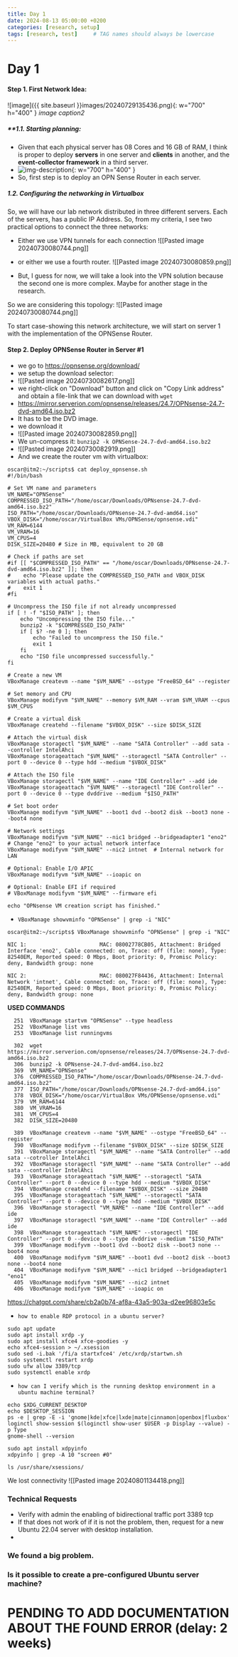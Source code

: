 ```yaml
---
title: Day 1
date: 2024-08-13 05:00:00 +0200
categories: [research, setup]
tags: [research, test]     # TAG names should always be lowercase
---
```


# Day 1


#### Step 1. First Network Idea:

![image]({{ site.baseurl }}images/20240729135436.png){: w="700" h="400" }
_image caption2_

##### **1.1. Starting planning:
- Given that each physical server has 08 Cores and 16 GB of RAM, I think is proper to deploy  **servers** in one server and **clients** in another, and the **event-collector framework** in a third server.
- ![img-description](20240729134531.png){: w="700" h="400" }
- So, first step is to deploy an OPN Sense Router in each server.

##### 1.2. Configuring the networking in Virtualbox

So, we will have our lab network distributed in three different servers.
Each of the servers, has a public IP Address.
So, from my criteria, I see two practical options to connect the three networks:
- Either we use VPN tunnels for each connection
![[Pasted image 20240730080744.png]]
- or either we use a fourth router. 
![[Pasted image 20240730080859.png]]

- But, I guess for now, we will take a look into the VPN solution because the second one is more complex. Maybe for another stage in the research.

So we are considering this topology:
![[Pasted image 20240730080744.png]]

To start case-showing this network architecture, we will start on server 1 with the implementation of the OPNSense Router.
#### Step 2. Deploy OPNSense Router in Server \#1

- we go to https://opnsense.org/download/
- we setup the download selector:
- ![[Pasted image 20240730082617.png]]
- we right-click on "Download" button and click on "Copy Link address" and obtain a file-link that we can download with `wget` 
- https://mirror.serverion.com/opnsense/releases/24.7/OPNsense-24.7-dvd-amd64.iso.bz2
- It has to be the DVD image.
- we download it
- ![[Pasted image 20240730082859.png]]
- We un-compress it: `bunzip2 -k OPNSense-24.7-dvd-amd64.iso.bz2`
- ![[Pasted image 20240730082919.png]]
- And we create the router vm with virtualbox:
```
oscar@itm2:~/scripts$ cat deploy_opnsense.sh 
#!/bin/bash

# Set VM name and parameters
VM_NAME="OPNSense"
COMPRESSED_ISO_PATH="/home/oscar/Downloads/OPNsense-24.7-dvd-amd64.iso.bz2"
ISO_PATH="/home/oscar/Downloads/OPNsense-24.7-dvd-amd64.iso"
VBOX_DISK="/home/oscar/VirtualBox VMs/OPNSense/opnsense.vdi"
VM_RAM=6144
VM_VRAM=16
VM_CPUS=4
DISK_SIZE=20480 # Size in MB, equivalent to 20 GB

# Check if paths are set
#if [[ "$COMPRESSED_ISO_PATH" == "/home/oscar/Downloads/OPNsense-24.7-dvd-amd64.iso.bz2" ]]; then
#    echo "Please update the COMPRESSED_ISO_PATH and VBOX_DISK variables with actual paths."
#    exit 1
#fi

# Uncompress the ISO file if not already uncompressed
if [ ! -f "$ISO_PATH" ]; then
    echo "Uncompressing the ISO file..."
    bunzip2 -k "$COMPRESSED_ISO_PATH"
    if [ $? -ne 0 ]; then
        echo "Failed to uncompress the ISO file."
        exit 1
    fi
    echo "ISO file uncompressed successfully."
fi

# Create a new VM
VBoxManage createvm --name "$VM_NAME" --ostype "FreeBSD_64" --register

# Set memory and CPU
VBoxManage modifyvm "$VM_NAME" --memory $VM_RAM --vram $VM_VRAM --cpus $VM_CPUS

# Create a virtual disk
VBoxManage createhd --filename "$VBOX_DISK" --size $DISK_SIZE

# Attach the virtual disk
VBoxManage storagectl "$VM_NAME" --name "SATA Controller" --add sata --controller IntelAhci
VBoxManage storageattach "$VM_NAME" --storagectl "SATA Controller" --port 0 --device 0 --type hdd --medium "$VBOX_DISK"

# Attach the ISO file
VBoxManage storagectl "$VM_NAME" --name "IDE Controller" --add ide
VBoxManage storageattach "$VM_NAME" --storagectl "IDE Controller" --port 0 --device 0 --type dvddrive --medium "$ISO_PATH"

# Set boot order
VBoxManage modifyvm "$VM_NAME" --boot1 dvd --boot2 disk --boot3 none --boot4 none

# Network settings
VBoxManage modifyvm "$VM_NAME" --nic1 bridged --bridgeadapter1 "eno2"  # Change "eno2" to your actual network interface
VBoxManage modifyvm "$VM_NAME" --nic2 intnet  # Internal network for LAN

# Optional: Enable I/O APIC
VBoxManage modifyvm "$VM_NAME" --ioapic on

# Optional: Enable EFI if required
# VBoxManage modifyvm "$VM_NAME" --firmware efi

echo "OPNsense VM creation script has finished."

```

- `VBoxManage showvminfo "OPNSense" | grep -i "NIC"`
```
oscar@itm2:~/scripts$ VBoxManage showvminfo "OPNSense" | grep -i "NIC"

NIC 1:                       MAC: 08002778CB05, Attachment: Bridged Interface 'eno2', Cable connected: on, Trace: off (file: none), Type: 82540EM, Reported speed: 0 Mbps, Boot priority: 0, Promisc Policy: deny, Bandwidth group: none

NIC 2:                       MAC: 080027F84436, Attachment: Internal Network 'intnet', Cable connected: on, Trace: off (file: none), Type: 82540EM, Reported speed: 0 Mbps, Boot priority: 0, Promisc Policy: deny, Bandwidth group: none

```


**USED COMMANDS**
```
  251  VBoxManage startvm "OPNSense" --type headless
  252  VBoxManage list vms
  253  VBoxManage list runningvms

  302  wget https://mirror.serverion.com/opnsense/releases/24.7/OPNsense-24.7-dvd-amd64.iso.bz2
  306  bunzip2 -k OPNsense-24.7-dvd-amd64.iso.bz2 
  369  VM_NAME="OPNSense"
  376  COMPRESSED_ISO_PATH="/home/oscar/Downloads/OPNsense-24.7-dvd-amd64.iso.bz2"
  377  ISO_PATH="/home/oscar/Downloads/OPNsense-24.7-dvd-amd64.iso"
  378  VBOX_DISK="/home/oscar/VirtualBox VMs/OPNSense/opnsense.vdi"
  379  VM_RAM=6144
  380  VM_VRAM=16
  381  VM_CPUS=4
  382  DISK_SIZE=20480

  389  VBoxManage createvm --name "$VM_NAME" --ostype "FreeBSD_64" --register
  390  VBoxManage modifyvm --filename "$VBOX_DISK" --size $DISK_SIZE
  391  VBoxManage storagectl "$VM_NAME" --name "SATA Controller" --add sata --cotroller IntelAhci
  392  VBoxManage storagectl "$VM_NAME" --name "SATA Controller" --add sata --controller IntelAhci
  393  VBoxManage storageattach "$VM_NAME" --storagectl "SATA Controller" --port 0 --device 0 --type hdd --medium "$VBOX_DISK"
  394  VBoxManage createhd --filename "$VBOX_DISK" --size 20480
  395  VBoxManage storageattach "$VM_NAME" --storagectl "SATA Controller" --port 0 --device 0 --type hdd --medium "$VBOX_DISK"
  396  VBoxManage storagectl "VM_NAME" --name "IDE Controller" --add ide
  397  VBoxManage storagectl "$VM_NAME" --name "IDE Controller" --add ide
  398  VBoxManage storageattach "$VM_NAME" --storagectl "IDE Controller" --port 0 --device 0 --type dvddrive --medium "$ISO_PATH"
  399  VBoxManage modifyvm --boot1 dvd --boot2 disk --boot3 none --boot4 none
  400  VBoxManage modifyvm "$VM_NAME" --boot1 dvd --boot2 disk --boot3 none --boot4 none
  404  VBoxManage modifyvm "$VM_NAME" --nic1 bridged --bridgeadapter1 "eno1"
  405  VBoxManage modifyvm "$VM_NAME" --nic2 intnet
  406  VBoxManage modifyvm "$VM_NAME" --ioapic on
```

https://chatgpt.com/share/cb2a0b74-af8a-43a5-903a-d2ee96803e5c
- `how to enable RDP protocol in a ubuntu server?`
```
sudo apt update
sudo apt install xrdp -y
sudo apt install xfce4 xfce-goodies -y
echo xfce4-session > ~/.xsession
sudo sed -i.bak '/fi/a startxfce4' /etc/xrdp/startwn.sh
sudo systemctl restart xrdp
sudo ufw allow 3389/tcp
sudo systemctl enable xrdp
```

- `how can I verify which is the running desktop environment in a ubuntu machine terminal?` 

```
echo $XDG_CURRENT_DESKTOP
echo $DESKTOP_SESSION
ps -e | grep -E -i 'gnome|kde|xfce|lxde|mate|cinnamon|openbox|fluxbox'
loginctl show-session $(loginctl show-user $USER -p Display --value) -p Type
gnome-shell --version

sudo apt install xdpyinfo
xdpyinfo | grep -A 10 "screen #0"

ls /usr/share/xsessions/

```

We lost connectivity
![[Pasted image 20240801134418.png]]

### Technical Requests

- Verify with admin the enabling of bidirectional traffic port 3389 tcp
- If that does not work of if it is not the problem, then, request for a new Ubuntu 22.04 server with desktop installation.
- 

### We found a big problem. 
### Is it possible to create a pre-configured Ubuntu server machine?

# PENDING TO ADD DOCUMENTATION ABOUT THE FOUND ERROR (delay: 2 weeks)




